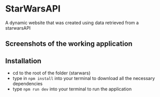 # StarWarsAPI
A dynamic website that was created using data retrieved from a starwarsAPI

## Screenshots of the working application


## Installation
- cd to the root of the folder (starwars)
- type in `npm install` into your terminal to download all the necessary dependencies 
- type `npm run dev` into your terminal to run the application 
